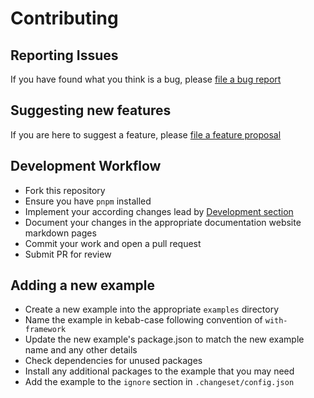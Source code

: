 # Contributing

## Reporting Issues

If you have found what you think is a bug, please
[file a bug report](https://github.com/willnguyen1312/zoom-image/issues/new?assignees=&labels=pending+triage&projects=&template=bug_report.yml)

## Suggesting new features

If you are here to suggest a feature, please
[file a feature proposal](https://github.com/willnguyen1312/zoom-image/issues/new?assignees=&labels=enhancement&projects=&template=feature_request.yml)

## Development Workflow

- Fork this repository
- Ensure you have `pnpm` installed
- Implement your according changes lead by [Development section](./README.md#development)
- Document your changes in the appropriate documentation website markdown pages
- Commit your work and open a pull request
- Submit PR for review

## Adding a new example

- Create a new example into the appropriate `examples` directory
- Name the example in kebab-case following convention of `with-framework`
- Update the new example's package.json to match the new example name and any other details
- Check dependencies for unused packages
- Install any additional packages to the example that you may need
- Add the example to the `ignore` section in `.changeset/config.json`
